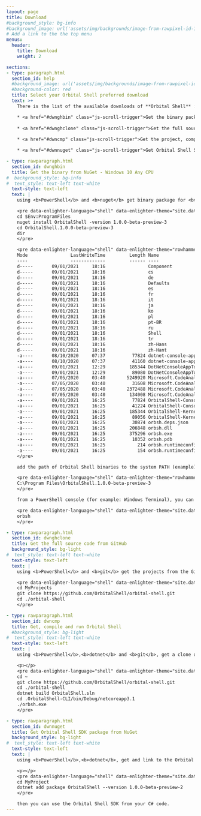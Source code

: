 ```yaml
---
layout: page
title: Download
#background_style: bg-info
#background_image: url('assets/img/backgrounds/image-from-rawpixel-id-1199650-jpeg.jpg')
# Add a link to the the top menu
menus:
  header:
    title: Download
    weight: 2

sections:
- type: paragraph.html
  section_id: help
  #background_image: url('assets/img/backgrounds/image-from-rawpixel-id-1199650-jpeg.jpg')
  #background-color: red
  title: Select your Orbital Shell preferred download
  text: >+
    There is the list of the available downloads of **Orbital Shell** :

    * <a href="#dwnghbin" class="js-scroll-trigger">Get the binary package for Windows 10 Any CPU from NuGet</a>
    
    * <a href="#dwnghclone" class="js-scroll-trigger">Get the full source code from GitHub and the binary of the CLI (join to the project as an active team member!)</a>
    
    * <a href="#dwncmp" class="js-scroll-trigger">Get the project, compile it and run Orbital Shell</a>

    * <a href="#dwnnuget" class="js-scroll-trigger">Get Orbital Shell SDK package from NuGet</a>

- type: rawparagraph.html
  section_id: dwnghbin
  title: Get the binary from NuGet - Windows 10 Any CPU
#  background_style: bg-info
#  text_style: text-left text-white
  text-style: text-left
  text: |
    using <b>PowerShell</b> and <b>nuget</b> get binary package for <b>Windows 10 Any CPU</b> of Orbital Shell:

    <pre data-enlighter-language="shell" data-enlighter-theme="site.data.settings.enjs_shell_theme" data-enlighter-linenumbers="false">
    cd $Env:ProgramFiles
    nuget install OrbitalShell -version 1.0.0-beta-preview-3
    cd OrbitalShell.1.0.0-beta-preview-3
    dir
    </pre>

    <pre data-enlighter-language="shell" data-enlighter-theme="rowhammer" data-enlighter-linenumbers="false">
    Mode                LastWriteTime         Length Name
    ----                -------------         ------ ----
    d-----       09/01/2021     18:16                Component
    d-----       09/01/2021     18:16                cs
    d-----       09/01/2021     18:16                de
    d-----       09/01/2021     18:16                Defaults
    d-----       09/01/2021     18:16                es
    d-----       09/01/2021     18:16                fr
    d-----       09/01/2021     18:16                it
    d-----       09/01/2021     18:16                ja
    d-----       09/01/2021     18:16                ko
    d-----       09/01/2021     18:16                pl
    d-----       09/01/2021     18:16                pt-BR
    d-----       09/01/2021     18:16                ru
    d-----       09/01/2021     18:16                Shell
    d-----       09/01/2021     18:16                tr
    d-----       09/01/2021     18:16                zh-Hans
    d-----       09/01/2021     18:16                zh-Hant
    -a----       08/10/2020     07:37          77824 dotnet-console-app-toolkit.dll
    -a----       08/10/2020     07:37          41160 dotnet-console-app-toolkit.pdb
    -a----       09/01/2021     12:29         185344 DotNetConsoleAppToolkit-Shell.dll
    -a----       09/01/2021     12:29          89080 DotNetConsoleAppToolkit-Shell.pdb
    -a----       07/05/2020     03:40        5249920 Microsoft.CodeAnalysis.CSharp.dll
    -a----       07/05/2020     03:40          31608 Microsoft.CodeAnalysis.CSharp.Scripting.dll
    -a----       07/05/2020     03:40        2372488 Microsoft.CodeAnalysis.dll
    -a----       07/05/2020     03:40         134008 Microsoft.CodeAnalysis.Scripting.dll
    -a----       09/01/2021     16:25          77824 OrbitalShell-ConsoleApp.dll
    -a----       09/01/2021     16:25          41224 OrbitalShell-ConsoleApp.pdb
    -a----       09/01/2021     16:25         185344 OrbitalShell-Kernel.dll
    -a----       09/01/2021     16:25          89056 OrbitalShell-Kernel.pdb
    -a----       09/01/2021     16:25          30874 orbsh.deps.json
    -a----       09/01/2021     16:25         206848 orbsh.dll
    -a----       09/01/2021     16:25         375296 orbsh.exe
    -a----       09/01/2021     16:25          10352 orbsh.pdb
    -a----       09/01/2021     16:25            214 orbsh.runtimeconfig.dev.json
    -a----       09/01/2021     16:25            154 orbsh.runtimeconfig.json
    </pre>

    add the path of Orbital Shell binaries to the system PATH (example) :

    <pre data-enlighter-language="shell" data-enlighter-theme="rowhammer" data-enlighter-linenumbers="false">
    C:\Program Files\OrbitalShell.1.0.0-beta-preview-3
    </pre>

    from a PowerShell console (for example: Windows Terminal), you can run <b>Orbital Shell</b> :

    <pre data-enlighter-language="shell" data-enlighter-theme="site.data.settings.enjs_shell_theme" data-enlighter-linenumbers="false">
    orbsh
    </pre>

- type: rawparagraph.html
  section_id: dwnghclone
  title: Get the full source code from GitHub
  background_style: bg-light
#  text_style: text-left text-white
  text-style: text-left
  text: |
    using <b>PowerShell</b> and <b>git</b> get the projects from the GitHub repository of the Orbital Shell project:

    <pre data-enlighter-language="shell" data-enlighter-theme="site.data.settings.enjs_shell_theme" data-enlighter-linenumbers="false">
    cd MyProjects
    git clone https://github.com/OrbitalShell/orbital-shell.git
    cd ./orbital-shell
    </pre>

- type: rawparagraph.html
  section_id: dwncmp
  title: Get, compile and run Orbital Shell
  #background_style: bg-light
#  text_style: text-left text-white
  text-style: text-left
  text: |
    using <b>PowerShell</b>,<b>dotnet</b> and <b>git</b>, get a clone of the Orbital Shell repository, compile it and run it:

    <p></p>
    <pre data-enlighter-language="shell" data-enlighter-theme="site.data.settings.enjs_shell_theme" data-enlighter-linenumbers="false">
    cd ~
    git clone https://github.com/OrbitalShell/orbital-shell.git
    cd ./orbital-shell
    dotnet build OrbitalShell.sln
    cd .OrbitalShell-CLI/bin/Debug/netcoreapp3.1
    ./orbsh.exe
    </pre>   

- type: rawparagraph.html
  section_id: dwnnuget
  title: Get Orbital Shell SDK package from NuGet
  background_style: bg-light
#  text_style: text-left text-white
  text-style: text-left
  text: |
    using <b>PowerShell</b>,<b>dotnet</b>, get and link to the Orbital Shell SDK nuget package from your C# project:

    <p></p>
    <pre data-enlighter-language="shell" data-enlighter-theme="site.data.settings.enjs_shell_theme" data-enlighter-linenumbers="false">
    cd MyProject
    dotnet add package OrbitalShell --version 1.0.0-beta-preview-2      
    </pre>

    then you can use the Orbital Shell SDK from your C# code.        
---
```

